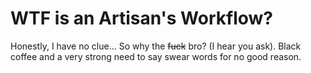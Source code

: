 # WTF is an Artisan's Workflow?

Honestly, I have no clue... So why the <s>fuck</s> bro? (I hear you ask). Black coffee and a very strong need to say swear words for no good reason.



